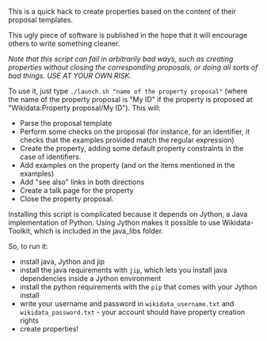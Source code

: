 This is a quick hack to create properties based on the content of their proposal templates.

This ugly piece of software is published in the hope that it will encourage others to write something cleaner.

*Note that this script can fail in arbitrarily bad ways, such as creating properties without closing the corresponding proposals, or doing all sorts of bad things. USE AT YOUR OWN RISK.*

To use it, just type `./launch.sh "name of the property proposal"` (where the name of the property proposal is "My ID" if the property is proposed at "Wikidata:Property proposal/My ID"). This will:
* Parse the proposal template
* Perform some checks on the proposal (for instance, for an identifier, it checks that the examples provided match the regular expression)
* Create the property, adding some default property constraints in the case of identifiers.
* Add examples on the property (and on the items mentioned in the examples)
* Add "see also" links in both directions
* Create a talk page for the property
* Close the property proposal.

Installing this script is complicated because it depends on Jython, a Java implementation of Python.
Using Jython makes it possible to use Wikidata-Toolkit, which is included in the java_libs folder.

So, to run it:
- install java, Jython and jip
- install the java requirements with `jip`, which lets you install java dependencies inside a Jython environment
- install the python requirements with the `pip` that comes with your Jython install
- write your username and password in `wikidata_username.txt` and `wikidata_password.txt` - your account should have property creation rights
- create properties!


